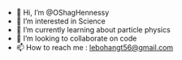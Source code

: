 - 👋 Hi, I’m @OShagHennessy
- 👀 I’m interested in Science
- 🌱 I’m currently learning about particle physics
- 💞️ I’m looking to collaborate on code
- 📫 How to reach me : lebohangt56@gmail.com

<!---
OShagHennessy/OShagHennessy is a ✨ special ✨ repository because its `README.md` (this file) appears on your GitHub profile.
You can click the Preview link to take a look at your changes.
--->
